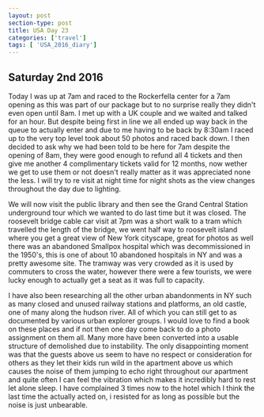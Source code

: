 ```yaml
---
layout: post
section-type: post
title: USA Day 23
categories: ['travel']
tags: [ 'USA_2016_diary']
---
```

## Saturday 2nd 2016


Today I was up at 7am and raced to the Rockerfella center for a 7am opening as this was part of our package but to no surprise really they didn't even open until 8am. I met up with a UK couple and we waited and talked for an hour. But despite being first in line we all ended up way back in the queue to actually enter and due to me having to be back by 8:30am I raced up to the very top level took about 50 photos and raced back down. I then decided to ask why we had been told to be here for 7am despite the opening of 8am, they were good enough to refund all 4 tickets and then give me another 4 complimentary tickets valid for 12 months, now wether we get to use them or not doesn't really matter as it was appreciated none the less. I will try to re visit at night time for night shots as the view changes throughout the day due to lighting.

We will now visit the public library and then see the Grand Central Station underground tour which we wanted to do last time but it was closed. The roosevelt bridge cable car visit at 7pm was a short walk to a tram which travelled the length of the bridge, we went half way to roosevelt island where you get a great view of New York cityscape, great for photos as well there was an abandoned Smallpox hospital which was decommissioned in the 1950's, this is one of about 10 abandoned hospitals in NY and was a pretty awesome site. The tramway was very crowded as it is used by commuters to cross the water, however there were a few tourists, we were lucky enough to actually get a seat as it was full to capacity.

I have also been researching all the other urban abandonments in NY such as many closed and unused railway stations and platforms, an old castle, one of many along the hudson river. All of which you can still get to as documented by various urban explorer groups. I would love to find a book on these places and if not then one day come back to do a photo assignment on them all. Many more have been converted into a usable structure of demolished due to instability. The only disappointing moment was that the guests above us seem to have no respect or consideration for others as they let their kids run wild in the apartment above us which causes the noise of them jumping to echo right throughout our apartment and quite often I can feel the vibration which makes it incredibly hard to rest let alone sleep. I have complained 3 times now to the hotel which I think the last time the actually acted on, i resisted for as long as possible but the noise is just unbearable.
